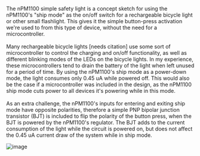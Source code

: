The nPM1100 simple safety light is a concept sketch for using the nPM1100's "ship mode" as the on/off switch for a 
rechargeable bicycle light or other small flashlight. This gives it the simple button-press activation we're used to from 
this type of device, without the need for a microcontroller. \
\
Many rechargeable bicycle lights [needs citation] use some sort of microcontroller to control the charging and on/off functionality, 
as well as different blinking modes of the LEDs on the bicycle lights. In my experience, these microcontrollers tend to drain 
the battery of the light when left unused for a period of time. By using the nPM1100's ship mode
as a power-down mode, the light consumes only 0.45 uA while powered off. This would also be the case if a microcontroller was included in the design, as the 
nPM1100 ship mode cuts power to all devices it's powering while in this mode. \
\
As an extra challenge, the nPM1100's inputs for entering and exiting ship mode have opposite polarities, therefore a simple PNP bipolar junction transistor (BJT) is included to 
flip the polarity of the button press, when the BJT is powered by the nPM1100's regulator. The BJT adds to the current consumption of the light while the circuit is powered on, 
but does not affect the 0.45 uA current draw of the system while in ship mode. 

![image](https://github.com/NordicRobin/nPM1100_simple_safety_light/assets/48379998/a62d27e2-494f-49f5-9d2d-1e94c82a2af6)

